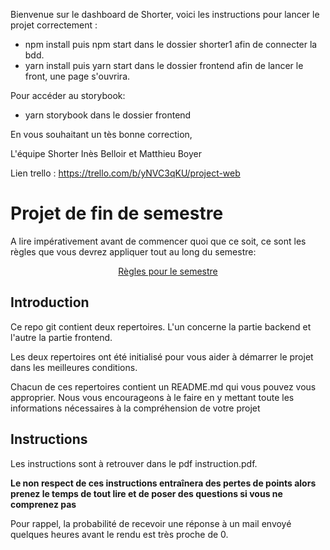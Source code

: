Bienvenue sur le dashboard de Shorter, voici les instructions pour lancer le projet correctement :
- npm install puis npm start dans le dossier shorter1 afin de connecter la bdd.
- yarn install puis yarn start dans le dossier frontend afin de lancer le front, une page s'ouvrira.

Pour accéder au storybook:
- yarn storybook dans le dossier frontend

En vous souhaitant un tès bonne correction,

L'équipe Shorter
Inès Belloir et Matthieu Boyer

Lien trello : https://trello.com/b/yNVC3qKU/project-web


# Projet de fin de semestre

A lire impérativement avant de commencer quoi que ce soit, ce sont les règles que vous devrez appliquer tout au long du semestre:

<p align="center">
 <a href="https://gitlab.com/Adrien_Kourganoff/instructions_web_ocres_ing4/-/blob/master/README.md">Règles pour le semestre</a>
</p>

## Introduction

Ce repo git contient deux repertoires. L'un concerne la partie backend et l'autre la partie frontend.

Les deux repertoires ont été initialisé pour vous aider à démarrer le projet dans les meilleures conditions.

Chacun de ces repertoires contient un README.md qui vous pouvez vous approprier. Nous vous encourageons à le faire en y mettant toute les informations nécessaires à la compréhension de votre projet

## Instructions

Les instructions sont à retrouver dans le pdf instruction.pdf.

**Le non respect de ces instructions entraînera des pertes de points alors prenez le temps de tout lire et de poser des questions si vous ne comprenez pas**

Pour rappel, la probabilité de recevoir une réponse à un mail envoyé quelques heures avant le rendu est très proche de 0.
